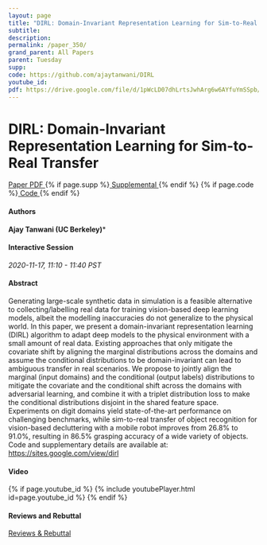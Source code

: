 ```yaml
---
layout: page
title: "DIRL: Domain-Invariant Representation Learning for Sim-to-Real Transfer"
subtitle: 
description:
permalink: /paper_350/
grand_parent: All Papers
parent: Tuesday
supp: 
code: https://github.com/ajaytanwani/DIRL
youtube_id: 
pdf: https://drive.google.com/file/d/1pWcLD07dhLrtsJwhArg6w6AYfuYmSSpb/view
---
```


# DIRL: Domain-Invariant Representation Learning for Sim-to-Real Transfer

<a href="https://drive.google.com/file/d/1pWcLD07dhLrtsJwhArg6w6AYfuYmSSpb/view" target="_blank" rel="noopener noreferrer" class="btn btn-blue"><i class="fa fa-file-text-o" aria-hidden="true"></i> Paper PDF </a> {% if page.supp %}<a href="" target="_blank" rel="noopener noreferrer" class="btn btn-green"><i class="fa fa-file-text-o" aria-hidden="true"></i> Supplemental </a>{% endif %} {% if page.code %}<a href="https://github.com/ajaytanwani/DIRL" target="_blank" rel="noopener noreferrer" class="btn"><i class="fa fa-github" aria-hidden="true"></i> Code </a>{% endif %} 

#### Authors
**Ajay Tanwani (UC Berkeley)***

#### Interactive Session
*2020-11-17, 11:10 - 11:40 PST* 

#### Abstract
Generating large-scale synthetic data in simulation is a feasible alternative to collecting/labelling real data for training vision-based deep learning models, albeit the modelling inaccuracies do not generalize to the physical world. In this paper, we present a domain-invariant representation learning (DIRL) algorithm to adapt deep models to the physical environment with a small amount of real data. Existing approaches that only mitigate the covariate shift by aligning the marginal distributions across the domains and assume the conditional distributions to be domain-invariant can lead to ambiguous transfer in real scenarios. We propose to jointly align the marginal (input domains) and the conditional (output labels) distributions to mitigate the covariate and the conditional shift across the domains with adversarial learning, and combine it with a triplet distribution loss to make the conditional distributions disjoint in the shared feature space. Experiments on digit domains yield state-of-the-art performance on challenging benchmarks, while sim-to-real transfer of object recognition for vision-based decluttering with a mobile robot improves from 26.8% to 91.0%, resulting in 86.5% grasping accuracy of a wide variety of objects. Code and supplementary details are available at: <a href="https://sites.google.com/view/dirl" target="_blank">https://sites.google.com/view/dirl</a>

#### Video
{% if page.youtube_id %}
{% include youtubePlayer.html id=page.youtube_id %}
{% endif %}

#### Reviews and Rebuttal
<a href="https://drive.google.com/file/d/1TqOhyrpkJiCXbTywwcuS81fXiaplAp3I/view" target="_blank" rel="noopener noreferrer" class="btn btn-purple"><i class="fa fa-pencil-square-o" aria-hidden="true"></i> Reviews & Rebuttal </a>

